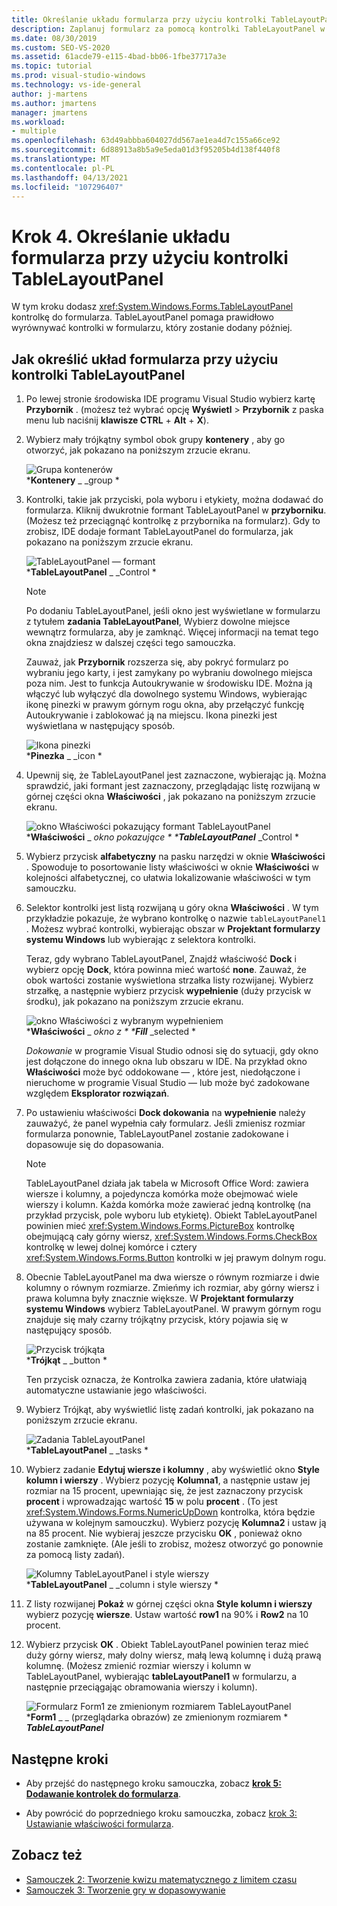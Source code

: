 ```yaml
---
title: Określanie układu formularza przy użyciu kontrolki TableLayoutPanel
description: Zaplanuj formularz za pomocą kontrolki TableLayoutPanel w samouczku Tworzenie obrazu przeglądarki.
ms.date: 08/30/2019
ms.custom: SEO-VS-2020
ms.assetid: 61acde79-e115-4bad-bb06-1fbe37717a3e
ms.topic: tutorial
ms.prod: visual-studio-windows
ms.technology: vs-ide-general
author: j-martens
ms.author: jmartens
manager: jmartens
ms.workload:
- multiple
ms.openlocfilehash: 63d49abbba604027dd567ae1ea4d7c155a66ce92
ms.sourcegitcommit: 6d88913a8b5a9e5eda01d3f95205b4d138f440f8
ms.translationtype: MT
ms.contentlocale: pl-PL
ms.lasthandoff: 04/13/2021
ms.locfileid: "107296407"
---
```

# <a name="step-4-lay-out-your-form-with-a-tablelayoutpanel-control"></a>Krok 4. Określanie układu formularza przy użyciu kontrolki TableLayoutPanel

W tym kroku dodasz <xref:System.Windows.Forms.TableLayoutPanel> kontrolkę do formularza. TableLayoutPanel pomaga prawidłowo wyrównywać kontrolki w formularzu, który zostanie dodany później.

## <a name="how-to-lay-out-your-form-with-a-tablelayoutpanel-control"></a>Jak określić układ formularza przy użyciu kontrolki TableLayoutPanel

1. Po lewej stronie środowiska IDE programu Visual Studio wybierz kartę **Przybornik** . (możesz też wybrać opcję **Wyświetl**  >  **Przybornik** z paska menu lub naciśnij **klawisze CTRL** + **Alt** + **X**).

1. Wybierz mały trójkątny symbol obok grupy **kontenery** , aby go otworzyć, jak pokazano na poniższym zrzucie ekranu.

     ![Grupa kontenerów](../ide/media/express_toolbox.png)<br>
***Kontenery** _ _group *

1. Kontrolki, takie jak przyciski, pola wyboru i etykiety, można dodawać do formularza. Kliknij dwukrotnie formant TableLayoutPanel w **przyborniku**. (Możesz też przeciągnąć kontrolkę z przybornika na formularz). Gdy to zrobisz, IDE dodaje formant TableLayoutPanel do formularza, jak pokazano na poniższym zrzucie ekranu.

     ![TableLayoutPanel — formant](../ide/media/express_formtablelayout.png)<br>
***TableLayoutPanel** _ _Control *

    > [!NOTE]
    > Po dodaniu TableLayoutPanel, jeśli okno jest wyświetlane w formularzu z tytułem **zadania TableLayoutPanel**, Wybierz dowolne miejsce wewnątrz formularza, aby je zamknąć. Więcej informacji na temat tego okna znajdziesz w dalszej części tego samouczka.

     Zauważ, jak **Przybornik** rozszerza się, aby pokryć formularz po wybraniu jego karty, i jest zamykany po wybraniu dowolnego miejsca poza nim. Jest to funkcja Autoukrywanie w środowisku IDE. Można ją włączyć lub wyłączyć dla dowolnego systemu Windows, wybierając ikonę pinezki w prawym górnym rogu okna, aby przełączyć funkcję Autoukrywanie i zablokować ją na miejscu. Ikona pinezki jest wyświetlana w następujący sposób.

     ![Ikona pinezki](../ide/media/express_pushpintoolbox.png)<br>
***Pinezka** _ _icon *

1. Upewnij się, że TableLayoutPanel jest zaznaczone, wybierając ją. Można sprawdzić, jaki formant jest zaznaczony, przeglądając listę rozwijaną w górnej części okna **Właściwości** , jak pokazano na poniższym zrzucie ekranu.

     ![okno Właściwości pokazujący formant TableLayoutPanel](../ide/media/express_controlspropwin.png)<br>
***Właściwości** _ _okno pokazujące * ***TableLayoutPanel**_ _Control *

1. Wybierz przycisk **alfabetyczny** na pasku narzędzi w oknie **Właściwości** . Spowoduje to posortowanie listy właściwości w oknie **Właściwości** w kolejności alfabetycznej, co ułatwia lokalizowanie właściwości w tym samouczku.

1. Selektor kontrolki jest listą rozwijaną u góry okna **Właściwości** . W tym przykładzie pokazuje, że wybrano kontrolkę o nazwie `tableLayoutPanel1` . Możesz wybrać kontrolki, wybierając obszar w **Projektant formularzy systemu Windows** lub wybierając z selektora kontrolki.

   Teraz, gdy wybrano TableLayoutPanel, Znajdź właściwość **Dock** i wybierz opcję **Dock**, która powinna mieć wartość **none**. Zauważ, że obok wartości zostanie wyświetlona strzałka listy rozwijanej. Wybierz strzałkę, a następnie wybierz przycisk **wypełnienie** (duży przycisk w środku), jak pokazano na poniższym zrzucie ekranu.

     ![okno Właściwości z wybranym wypełnieniem](../ide/media/express_docktable.png)<br>
***Właściwości** _ _okno z * ***Fill**_ _selected *

     *Dokowanie* w programie Visual Studio odnosi się do sytuacji, gdy okno jest dołączone do innego okna lub obszaru w IDE. Na przykład okno **Właściwości** może być oddokowane &mdash; , które jest, niedołączone i nieruchome w programie Visual Studio &mdash; lub może być zadokowane względem **Eksplorator rozwiązań**.

1. Po ustawieniu właściwości **Dock dokowania** na **wypełnienie** należy zauważyć, że panel wypełnia cały formularz. Jeśli zmienisz rozmiar formularza ponownie, TableLayoutPanel zostanie zadokowane i dopasowuje się do dopasowania.

    > [!NOTE]
    > TableLayoutPanel działa jak tabela w Microsoft Office Word: zawiera wiersze i kolumny, a pojedyncza komórka może obejmować wiele wierszy i kolumn. Każda komórka może zawierać jedną kontrolkę (na przykład przycisk, pole wyboru lub etykietę). Obiekt TableLayoutPanel powinien mieć <xref:System.Windows.Forms.PictureBox> kontrolkę obejmującą cały górny wiersz, <xref:System.Windows.Forms.CheckBox> kontrolkę w lewej dolnej komórce i cztery <xref:System.Windows.Forms.Button> kontrolki w jej prawym dolnym rogu.

1. Obecnie TableLayoutPanel ma dwa wiersze o równym rozmiarze i dwie kolumny o równym rozmiarze. Zmieńmy ich rozmiar, aby górny wiersz i prawa kolumna były znacznie większe. W **Projektant formularzy systemu Windows** wybierz TableLayoutPanel. W prawym górnym rogu znajduje się mały czarny trójkątny przycisk, który pojawia się w następujący sposób.

     ![Przycisk trójkąta](../ide/media/express_iconblacktriangle.gif)<br>
***Trójkąt** _ _button *

     Ten przycisk oznacza, że Kontrolka zawiera zadania, które ułatwiają automatyczne ustawianie jego właściwości.

1. Wybierz Trójkąt, aby wyświetlić listę zadań kontrolki, jak pokazano na poniższym zrzucie ekranu.

     ![Zadania TableLayoutPanel](../ide/media/express_tablepanel.png)<br>
***TableLayoutPanel** _ _tasks *

1. Wybierz zadanie **Edytuj wiersze i kolumny** , aby wyświetlić okno **Style kolumn i wierszy** . Wybierz pozycję **Kolumna1**, a następnie ustaw jej rozmiar na 15 procent, upewniając się, że jest zaznaczony przycisk **procent** i wprowadzając wartość **15** w polu **procent** . (To jest <xref:System.Windows.Forms.NumericUpDown> kontrolka, która będzie używana w kolejnym samouczku). Wybierz pozycję **Kolumna2** i ustaw ją na 85 procent. Nie wybieraj jeszcze przycisku **OK** , ponieważ okno zostanie zamknięte. (Ale jeśli to zrobisz, możesz otworzyć go ponownie za pomocą listy zadań).

     ![Kolumny TableLayoutPanel i style wierszy](../ide/media/vs_tablelayoutpanel_setup.png)<br>
***TableLayoutPanel** _ _column i style wierszy *

1. Z listy rozwijanej **Pokaż** w górnej części okna **Style kolumn i wierszy** wybierz pozycję **wiersze**. Ustaw wartość **row1** na 90% i **Row2** na 10 procent.

1. Wybierz przycisk **OK** . Obiekt TableLayoutPanel powinien teraz mieć duży górny wiersz, mały dolny wiersz, małą lewą kolumnę i dużą prawą kolumnę. (Możesz zmienić rozmiar wierszy i kolumn w TableLayoutPanel, wybierając **tableLayoutPanel1** w formularzu, a następnie przeciągając obramowania wierszy i kolumn).

     ![Formularz Form1 ze zmienionym rozmiarem TableLayoutPanel](../ide/media/vs_formafterlayoutpanel.png)<br>
***Form1** _ _ (przeglądarka obrazów) ze zmienionym rozmiarem * ***TableLayoutPanel***

## <a name="next-steps"></a>Następne kroki

* Aby przejść do następnego kroku samouczka, zobacz **[krok 5: Dodawanie kontrolek do formularza](../ide/step-5-add-controls-to-your-form.md)**.

* Aby powrócić do poprzedniego kroku samouczka, zobacz [krok 3: Ustawianie właściwości formularza](../ide/step-3-set-your-form-properties.md).

## <a name="see-also"></a>Zobacz też

* [Samouczek 2: Tworzenie kwizu matematycznego z limitem czasu](tutorial-2-create-a-timed-math-quiz.md)
* [Samouczek 3: Tworzenie gry w dopasowywanie](tutorial-3-create-a-matching-game.md)
